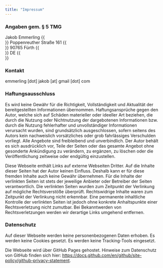 ```yaml
---
title: "Impressum"
---
```


### Angaben gem. § 5 TMG

Jakob Emmerling {{<br>}}
Poppenreuther Straße 161 {{<br>}}
90765 Fürth {{<br>}}
DE {{<br>}}

### Kontakt
emmerling [dot] jakob [at] gmail [dot] com


### Haftungsausschluss
Es wird keine Gewähr für die Richtigkeit, Vollständigkeit und Aktualität der bereitgestellten Informationen übernommen.
Haftungsansprüche gegen den Autor, welche sich auf Schäden materieller oder ideeller Art beziehen,
die durch die Nutzung oder Nichtnutzung der dargebotenen Informationen bzw. durch die Nutzung fehlerhafter und unvollständiger
Informationen verursacht wurden, sind grundsätzlich ausgeschlossen, sofern seitens des Autors kein nachweislich vorsätzliches
oder grob fahrlässiges Verschulden vorliegt.
Alle Angebote sind freibleibend und unverbindlich.
Der Autor behält es sich ausdrücklich vor, Teile der Seiten oder das gesamte Angebot ohne gesonderte Ankündigung zu verändern, zu ergänzen,
zu löschen oder die Veröffentlichung zeitweise oder endgültig einzustellen.

Diese Webseite enthält Links auf externe Webseiten Dritter. Auf die Inhalte dieser Seiten hat der Autor keinen Einfluss.
Deshalb kann er für diese fremden Inhalte auch keine Gewähr übernehmen.
Für die Inhalte der verlinkten Seiten ist stets der jeweilige Anbieter oder Betreiber der Seiten verantwortlich.
Die verlinkten Seiten wurden zum Zeitpunkt der Verlinkung auf mögliche Rechtsverstöße überprüft.
Rechtswidrige Inhalte waren zum Zeitpunkt der Verlinkung nicht erkennbar.
Eine permanente inhaltliche Kontrolle der verlinkten Seiten ist jedoch ohne konkrete Anhaltspunkte einer Rechtsverletzung nicht zumutbar.
Bei Bekanntwerden von Rechtsverletzungen werden wir derartige Links umgehend entfernen.

### Datenschutz
Auf dieser Webseite werden keine personenbezogenen Daten erhoben.
Es werden keine Cookies gesetzt.
Es werden keine Tracking-Tools eingesetzt.

Die Webseite wird über GitHub Pages gehostet.
Hinweise zum Datenschutz von GitHub finden sich hier: https://docs.github.com/en/github/site-policy/github-privacy-statement.
